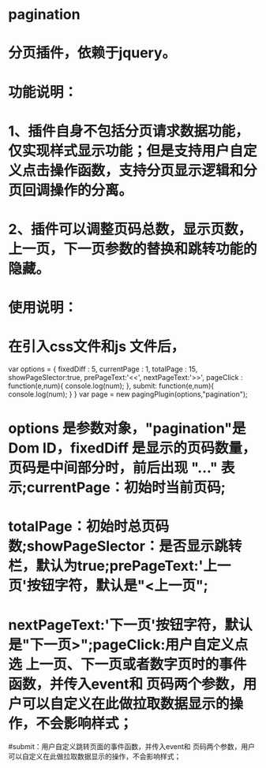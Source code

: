 # pagination
# 分页插件，依赖于jquery。
# 功能说明：
# 1、插件自身不包括分页请求数据功能，仅实现样式显示功能；但是支持用户自定义点击操作函数，支持分页显示逻辑和分页回调操作的分离。
# 2、插件可以调整页码总数，显示页数，上一页，下一页参数的替换和跳转功能的隐藏。
# 使用说明：
# 在引入css文件和js 文件后，

var options = {
	fixedDiff : 5, 
	currentPage : 1,
	totalPage : 15,
	showPageSlector:true,
	prePageText:'<<',
	nextPageText:'>>',
	pageClick : function(e,num){
		console.log(num);
	},
	submit: function(e,num){
		console.log(num);
	}
}
var page = new pagingPlugin(options,"pagination");

# options 是参数对象，"pagination"是Dom ID，fixedDiff 是显示的页码数量，页码是中间部分时，前后出现 "..." 表示;currentPage：初始时当前页码;
# totalPage：初始时总页码数;showPageSlector：是否显示跳转栏，默认为true;prePageText:'上一页'按钮字符，默认是"<上一页";
# nextPageText:'下一页'按钮字符，默认是"下一页>";pageClick:用户自定义点选 上一页、下一页或者数字页时的事件函数，并传入event和 页码两个参数，用户可以自定义在此做拉取数据显示的操作，不会影响样式；
#submit：用户自定义跳转页面的事件函数，并传入event和 页码两个参数，用户可以自定义在此做拉取数据显示的操作，不会影响样式；